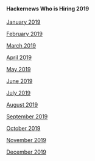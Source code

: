 #### Hackernews Who is Hiring 2019

[January 2019](https://news.ycombinator.com/item?id=18807017)

[February 2019](https://news.ycombinator.com/item?id=19055166)

[March 2019](https://news.ycombinator.com/item?id=19281834)

[April 2019](https://news.ycombinator.com/item?id=19543940)

[May 2019](https://news.ycombinator.com/item?id=19797594)

[June 2019]()

[July 2019]()

[August 2019]()

[September 2019]()

[October 2019]()

[November 2019]()

[December 2019]()

